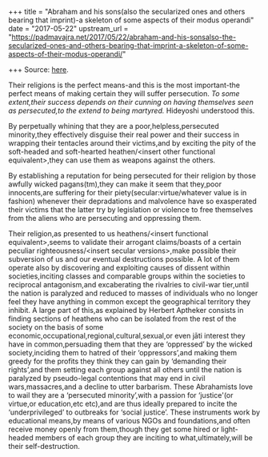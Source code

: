 +++
title = "Abraham and his sons(also the secularized ones and others bearing that imprint)-a skeleton of some aspects of their modus operandi"
date = "2017-05-22"
upstream_url = "https://padmavajra.net/2017/05/22/abraham-and-his-sonsalso-the-secularized-ones-and-others-bearing-that-imprint-a-skeleton-of-some-aspects-of-their-modus-operandi/"

+++
Source: [here](https://padmavajra.net/2017/05/22/abraham-and-his-sonsalso-the-secularized-ones-and-others-bearing-that-imprint-a-skeleton-of-some-aspects-of-their-modus-operandi/).

Their religions is the perfect means-and this is the most important-the
perfect means of making certain they will suffer persecution. *To some
extent,their success depends on their cunning on having themselves seen
as persecuted,to the extend to being martyred.* Hideyoshi understood
this.

By perpetually whining that they are a poor,helpless,persecuted
minority,they effectively disguise their real power and their success in
wrapping their tentacles around their victims,and by exciting the pity
of the soft-headed and soft-hearted heathen/\<insert other functional
equivalent>,they can use them as weapons against the others.

By establishing a reputation for being persecuted for their religion by
those awfully wicked pagans(tm),they can make it seem that they,poor
innocents,are suffering for their piety(secular:virtue/whatever value is
in fashion) whenever their depradations and malvolence have so
exasperated their victims that the latter try by legislation or violence
to free themselves from the aliens who are persecuting and oppressing
them.

Their religion,as presented to us heathens/\<insert functional
equivalent>,seems to validate their arrogant claims/boasts of a certain
peculiar righteousness/\<insert secular versions>,make possible their
subversion of us and our eventual destructions possible. A lot of them
operate also by discovering and exploiting causes of dissent within
societies,inciting classes and comparable groups within the societies to
reciprocal antagonism,and excaberating the rivalries to civil-war
tier,until the nation is paralyzed and reduced to masses of individuals
who no longer feel they have anything in common except the geographical
territory they inhibit. A large part of this,as explained by Herbert
Aptheker consists in finding sections of heathens who can be isolated
from the rest of the society on the basis of some
economic,occupational,regional,cultural,sexual,or even jāti interest
they have in common,persuading them that they are ‘oppressed’ by the
wicked society,inciding them to hatred of their ‘oppressors’,and making
them greedy for the profits they think they can gain by ‘demanding their
rights’,and them setting each group against all others until the nation
is paralyzed by pseudo-legal contentions that may end in civil
wars,massacres,and a decline to utter barbarism. These Abrahamists love
to wail they are a ‘persecuted minority’,with a passion for ‘justice'(or
virtue,or education,etc etc),and are thus ideally prepared to incite the
‘underprivileged’ to outbreaks for ‘social justice’. These instruments
work by educational means,by means of various NGOs and foundations,and
often receive money openly from them,though they get some hired or
light-headed members of each group they are inciting to
what,ultimately,will be their self-destruction.


